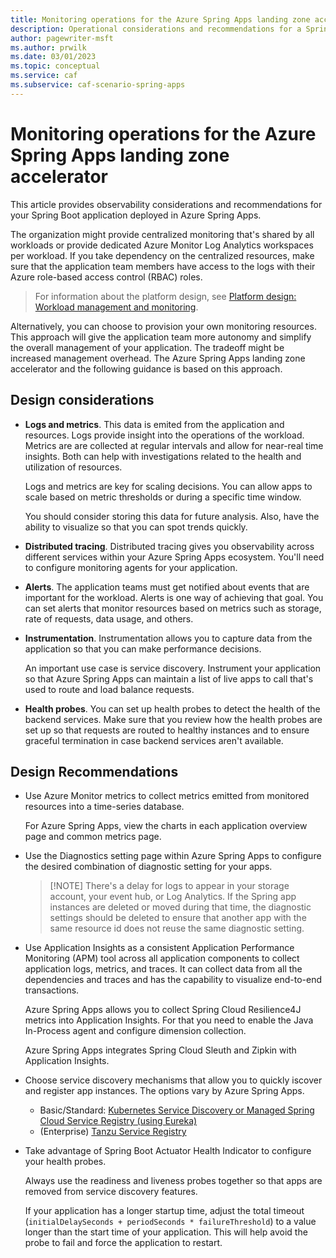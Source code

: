 ```yaml
---
title: Monitoring operations for the Azure Spring Apps landing zone accelerator
description: Operational considerations and recommendations for a Spring Boot workload.
author: pagewriter-msft
ms.author: prwilk
ms.date: 03/01/2023
ms.topic: conceptual
ms.service: caf
ms.subservice: caf-scenario-spring-apps
---
```


# Monitoring operations for the Azure Spring Apps landing zone accelerator


This article provides observability considerations and recommendations for your Spring Boot application deployed in Azure Spring Apps. 

The organization might provide centralized monitoring that's shared by all workloads or provide dedicated Azure Monitor Log Analytics workspaces per workload. If you take dependency on the centralized resources, make sure that the application team members have access to the logs with their Azure role-based access control (RBAC) roles.

> For information about the platform design, see [Platform design: Workload management and monitoring](/azure/cloud-adoption-framework/ready/landing-zone/design-area/management-workloads).

Alternatively, you can choose to provision your own monitoring resources. This approach will give the application team more autonomy and simplify the overall management of your application. The tradeoff might be increased management overhead. The Azure Spring Apps landing zone accelerator and the following guidance is based on this approach. 

## Design considerations

- **Logs and metrics**. This data is emited from the application and resources. Logs provide insight into the operations of the workload. Metrics are are collected at regular intervals and allow for near-real time insights. Both can help with investigations related to the health and utilization of resources. 

    Logs and metrics are key for scaling decisions. You can allow apps to scale based on metric thresholds or during a specific time window. 

    You should consider storing this data for future analysis. Also, have the ability to visualize so that you can spot trends quickly.

- **Distributed tracing**. Distributed tracing gives you observability across different services within your Azure Spring Apps ecosystem. You'll need to configure monitoring agents for your application. 

- **Alerts**. The application teams must get notified about events that are important for the workload. Alerts is one way of achieving that goal. You can set alerts that monitor resources based on metrics such as storage, rate of requests, data usage, and others.

- **Instrumentation**. Instrumentation allows you to capture data from the application so that you can make performance decisions.  

    An important use case is service discovery. Instrument your application so that Azure Spring Apps can maintain a list of live apps to call that's used to route and load balance requests.

- **Health probes**. You can set up health probes to detect the health of the backend services. Make sure that you review how the health probes are set up so that requests are routed to healthy instances and to ensure graceful termination in case backend services aren't available.


## Design Recommendations

- Use Azure Monitor metrics to collect metrics emitted from monitored resources into a time-series database. 
    
    For Azure Spring Apps, view the charts in each application overview page and common metrics page.

-  Use the Diagnostics setting page within Azure Spring Apps to configure the desired combination of diagnostic setting for your apps.

    > [!NOTE] There's a delay for logs to appear in your storage account, your event hub, or Log Analytics. If the Spring app instances are deleted or moved during that time, the diagnostic settings should be deleted to ensure that another app with the same resource id does not reuse the same diagnostic setting.

- Use Application Insights as a consistent Application Performance Monitoring (APM) tool across all application components to collect application logs, metrics, and traces. It can collect data from all the dependencies and traces and has the capability to visualize end-to-end transactions. 

    Azure Spring Apps allows you to collect Spring Cloud Resilience4J metrics into Application Insights. For that you need to enable the Java In-Process agent and configure dimension collection. 

    Azure Spring Apps integrates Spring Cloud Sleuth and Zipkin with Application Insights.

- Choose service discovery mechanisms that allow you to quickly iscover and register app instances. The options vary by Azure Spring Apps. 

    - Basic/Standard: [Kubernetes Service Discovery or  Managed Spring Cloud Service Registry (using Eureka)](/azure/spring-apps/how-to-service-registration?pivots=programming-language-java)
    - (Enterprise) [Tanzu Service Registry](/azure/spring-apps/how-to-enterprise-service-registry) 

- Take advantage of Spring Boot Actuator Health Indicator to configure your health probes.

    Always use the readiness and liveness probes together so that apps are removed from service discovery features. 

    If your application has a longer startup time, adjust the total timeout (`initialDelaySeconds + periodSeconds * failureThreshold`) to a value longer than the start time of your application. This will help avoid the probe to fail and force the application to restart.


